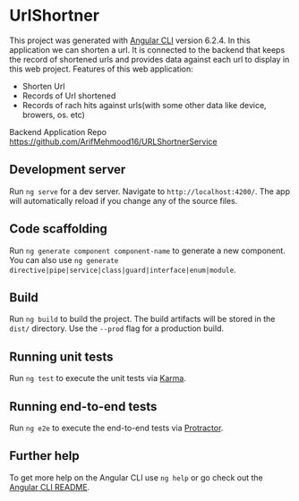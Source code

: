 # UrlShortner

This project was generated with [Angular CLI](https://github.com/angular/angular-cli) version 6.2.4. In this application we can shorten a url. It is connected to the backend that keeps the record of shortened urls and provides data against each url to display in this web project. Features of this web application:
* Shorten Url
* Records of Url shortened
* Records of rach hits against urls(with some other data like device, browers, os. etc)

Backend Application Repo https://github.com/ArifMehmood16/URLShortnerService 

## Development server

Run `ng serve` for a dev server. Navigate to `http://localhost:4200/`. The app will automatically reload if you change any of the source files.

## Code scaffolding

Run `ng generate component component-name` to generate a new component. You can also use `ng generate directive|pipe|service|class|guard|interface|enum|module`.

## Build

Run `ng build` to build the project. The build artifacts will be stored in the `dist/` directory. Use the `--prod` flag for a production build.

## Running unit tests

Run `ng test` to execute the unit tests via [Karma](https://karma-runner.github.io).

## Running end-to-end tests

Run `ng e2e` to execute the end-to-end tests via [Protractor](http://www.protractortest.org/).

## Further help

To get more help on the Angular CLI use `ng help` or go check out the [Angular CLI README](https://github.com/angular/angular-cli/blob/master/README.md).

